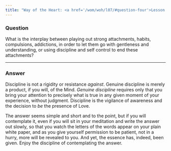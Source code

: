 ```yaml
---
title: "Way of the Heart: <a href='/wom/woh/l07/#question-four'>Lesson Seven</a> - <small>Question Four</small>"
---
```


### Question

What is the interplay between playing out strong attachments,
habits, compulsions, addictions, in order to let them go with gentleness
and understanding, or using discipline and self control to end these
attachments?

---

### Answer

Discipline is not a rigidity or resistance *against*. Genuine
discipline is merely a product, if you will, of the Mind. *Genuine
discipline* requires only that you bring your attention to precisely what
is true in any given moment of your experience, without judgment.
Discipline is the vigilance of awareness and the decision to *be* the
presence of Love.

The answer seems simple and short and to the point, but if you will
contemplate it, even if you will sit in your meditation and write the
answer out slowly, so that you watch the letters of the words appear on
your plain white paper, and as you give yourself permission to be
patient, not in a hurry, more will be revealed to you. And yet, the
essence has, indeed, been given. Enjoy the discipline of contemplating
the answer.

